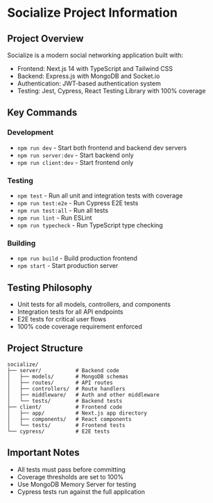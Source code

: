 # Socialize Project Information

## Project Overview
Socialize is a modern social networking application built with:
- Frontend: Next.js 14 with TypeScript and Tailwind CSS
- Backend: Express.js with MongoDB and Socket.io
- Authentication: JWT-based authentication system
- Testing: Jest, Cypress, React Testing Library with 100% coverage

## Key Commands

### Development
- `npm run dev` - Start both frontend and backend dev servers
- `npm run server:dev` - Start backend only
- `npm run client:dev` - Start frontend only

### Testing
- `npm test` - Run all unit and integration tests with coverage
- `npm run test:e2e` - Run Cypress E2E tests
- `npm run test:all` - Run all tests
- `npm run lint` - Run ESLint
- `npm run typecheck` - Run TypeScript type checking

### Building
- `npm run build` - Build production frontend
- `npm start` - Start production server

## Testing Philosophy
- Unit tests for all models, controllers, and components
- Integration tests for all API endpoints
- E2E tests for critical user flows
- 100% code coverage requirement enforced

## Project Structure
```
socialize/
├── server/           # Backend code
│   ├── models/       # MongoDB schemas
│   ├── routes/       # API routes
│   ├── controllers/  # Route handlers
│   ├── middleware/   # Auth and other middleware
│   └── tests/        # Backend tests
├── client/           # Frontend code
│   ├── app/          # Next.js app directory
│   ├── components/   # React components
│   └── tests/        # Frontend tests
└── cypress/          # E2E tests
```

## Important Notes
- All tests must pass before committing
- Coverage thresholds are set to 100%
- Use MongoDB Memory Server for testing
- Cypress tests run against the full application